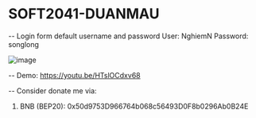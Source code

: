 # SOFT2041-DUANMAU

-- Login form default username and password
User: NghiemN
Password: songlong

![image](https://user-images.githubusercontent.com/52403567/138551368-3154d654-be64-4225-b20d-175553607338.png)


-- Demo: https://youtu.be/HTslOCdxv68

-- Consider donate me via:

1. BNB (BEP20): 0x50d9753D966764b068c56493D0F8b0296Ab0B24E
